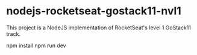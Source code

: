 # nodejs-rocketseat-gostack11-nvl1
This project is a NodeJS implementation of RocketSeat's level 1 GoStack11 track.

npm install
npm run dev
